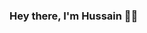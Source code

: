 ### Hey there, I'm Hussain 👋🏼

<!--
**NoT7s7s/NoT7s7s** is a ✨ _special_ ✨ repository because its `README.md` (this file) appears on your GitHub profile.

Here are some ideas to get you started:


<a href="https://lanyard.cnrad.dev/api/257891437650116608)](https://discord.com/users/257891437650116608"</a>


### Hi there 👋



### Hi there 👋
